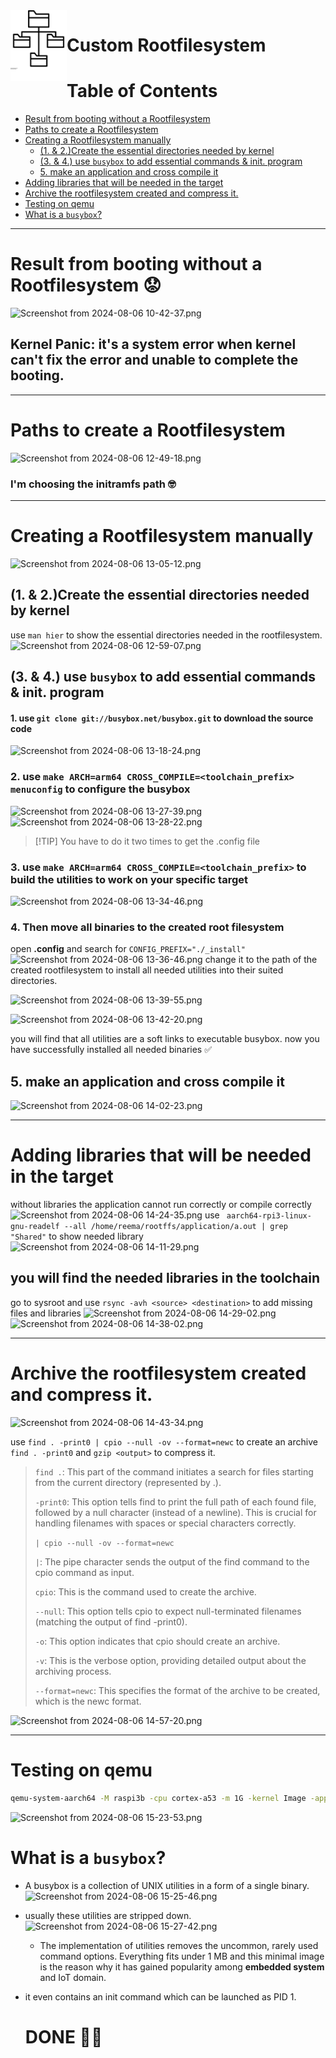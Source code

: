 
<img src="../../images/noun-file-system-icon-5625068.svg" align="left" width="90">

# Custom Rootfilesystem
# Table of Contents

- [Result from booting without a Rootfilesystem](#result-from-booting-without-a-rootfilesystem)
- [Paths to create a Rootfilesystem](#paths-to-create-a-rootfilesystem)
- [Creating a Rootfilesystem manually](#creating-a-rootfilesystem-manually)
	- [(1. & 2.)Create the essential directories needed by kernel](#1--2create-the-essential-directories-needed-by-kernel)
	- [(3. & 4.) use `busybox` to add essential commands & init. program](#3--4-use-busybox-to-add-essential-commands--init-program)
	- [5. make an application and cross compile it](#5-make-an-application-and-cross-compile-it)
- [Adding libraries that will be needed in the target](#adding-libraries-that-will-be-needed-in-the-target)
- [Archive the rootfilesystem created and compress it.](#archive-the-rootfilesystem-created-and-compress-it)
- [Testing on qemu](#testing-on-qemu)
- [What is a `busybox`?](#what-is-a-busybox)


___
# Result from booting without a Rootfilesystem 😟


![Screenshot from 2024-08-06 10-42-37.png](https://itg.singhinder.com?url=https://gist.githubusercontent.com/Reemaa828/6a6b1ce50325cc444d2c852cea0b94e6/raw/Screenshot%20from%202024-08-06%2010-42-37.png)


## Kernel Panic: it's a system error when kernel can't fix the error and unable to complete the booting.
___
# Paths to create a Rootfilesystem
![Screenshot from 2024-08-06 12-49-18.png](https://itg.singhinder.com?url=https://gist.githubusercontent.com/Reemaa828/5892549135afef8955c5a4e1a91a8cca/raw/Screenshot%20from%202024-08-06%2012-49-18.png)

### I'm choosing the initramfs path 🤓
___
# Creating a Rootfilesystem manually

![Screenshot from 2024-08-06 13-05-12.png](https://itg.singhinder.com?url=https://gist.githubusercontent.com/Reemaa828/fd6e1c86a3183db13a0c128cf9fdb3bc/raw/Screenshot%20from%202024-08-06%2013-05-12.png)

## (1. & 2.)Create the essential directories needed by kernel
use `man hier` to show the essential directories needed in the rootfilesystem.
![Screenshot from 2024-08-06 12-59-07.png](https://itg.singhinder.com?url=https://gist.githubusercontent.com/Reemaa828/4941ee1a8c730fb9efda665724ce972b/raw/Screenshot%20from%202024-08-06%2012-59-07.png)

## (3. & 4.) use `busybox` to add essential commands & init. program
#### 1. use `git clone git://busybox.net/busybox.git` to download the source code 
![Screenshot from 2024-08-06 13-18-24.png](https://itg.singhinder.com?url=https://gist.githubusercontent.com/Reemaa828/96a0c613b3db43318efc1a326d1fcfe7/raw/Screenshot%20from%202024-08-06%2013-18-24.png)

### 2. use `make ARCH=arm64 CROSS_COMPILE=<toolchain_prefix> menuconfig` to configure the busybox
![Screenshot from 2024-08-06 13-27-39.png](https://itg.singhinder.com?url=https://gist.githubusercontent.com/Reemaa828/c17e9386918e238209507720303ccacf/raw/Screenshot%20from%202024-08-06%2013-27-39.png)
![Screenshot from 2024-08-06 13-28-22.png](https://itg.singhinder.com?url=https://gist.githubusercontent.com/Reemaa828/fe2749f83b52a072656d198e1e528074/raw/Screenshot%20from%202024-08-06%2013-28-22.png)
>[!TIP] You have to do it two times to get the .config file 
### 3. use `make ARCH=arm64 CROSS_COMPILE=<toolchain_prefix>` to build the utilities to work on your specific target
![Screenshot from 2024-08-06 13-34-46.png](https://itg.singhinder.com?url=https://gist.githubusercontent.com/Reemaa828/225155546da0721404dff3aa2684a2a1/raw/Screenshot%20from%202024-08-06%2013-34-46.png)


### 4. Then move all binaries to the created root filesystem
open **.config** and search for `CONFIG_PREFIX="./_install"`
![Screenshot from 2024-08-06 13-36-46.png](https://itg.singhinder.com?url=https://gist.githubusercontent.com/Reemaa828/871df1de5526db75c90f16faf9ea02f4/raw/Screenshot%20from%202024-08-06%2013-36-46.png)
change it to the path of the created rootfilesystem to install all needed utilities into their suited directories.

![Screenshot from 2024-08-06 13-39-55.png](https://itg.singhinder.com?url=https://gist.githubusercontent.com/Reemaa828/205ddbf3a183f492c4bcad52f2a1d9bd/raw/Screenshot%20from%202024-08-06%2013-39-55.png)

![Screenshot from 2024-08-06 13-42-20.png](https://itg.singhinder.com?url=https://gist.githubusercontent.com/Reemaa828/9e3b40a577a548d6ade95000ff877a11/raw/Screenshot%20from%202024-08-06%2013-42-20.png)

you will find that all utilities are a soft links to executable busybox. now you have successfully installed all needed binaries ✅

## 5. make an application and cross compile it 

![Screenshot from 2024-08-06 14-02-23.png](https://itg.singhinder.com?url=https://gist.githubusercontent.com/Reemaa828/5efa6d56ce153e58c230a22c313795cc/raw/Screenshot%20from%202024-08-06%2014-02-23.png)


____

# Adding libraries that will be needed in the target
without libraries the application cannot run correctly or compile correctly
![Screenshot from 2024-08-06 14-24-35.png](https://itg.singhinder.com?url=https://gist.githubusercontent.com/Reemaa828/f273c6dcdc004e7aff9f6e8d51924582/raw/Screenshot%20from%202024-08-06%2014-24-35.png)
use ` aarch64-rpi3-linux-gnu-readelf --all /home/reema/rootffs/application/a.out | grep "Shared"` to show needed library
![Screenshot from 2024-08-06 14-11-29.png](https://itg.singhinder.com?url=https://gist.githubusercontent.com/Reemaa828/35a5143f49a655839c5cc40319c3a0f4/raw/Screenshot%20from%202024-08-06%2014-11-29.png)

## you will find the needed libraries in the toolchain
go to sysroot and use `rsync -avh <source> <destination>` to add missing files and libraries 
![Screenshot from 2024-08-06 14-29-02.png](https://itg.singhinder.com?url=https://gist.githubusercontent.com/Reemaa828/d7d186c17796fffd85299a88363195fe/raw/Screenshot%20from%202024-08-06%2014-29-02.png)
![Screenshot from 2024-08-06 14-38-02.png](https://itg.singhinder.com?url=https://gist.githubusercontent.com/Reemaa828/7739ef6290f0dc499346091ddb6575a1/raw/Screenshot%20from%202024-08-06%2014-38-02.png)
____
# Archive the rootfilesystem created and compress it.
![Screenshot from 2024-08-06 14-43-34.png](https://itg.singhinder.com?url=https://gist.githubusercontent.com/Reemaa828/8839fca43f45acda87ce7b102aa6c979/raw/Screenshot%20from%202024-08-06%2014-43-34.png)

use `find . -print0 | cpio --null -ov --format=newc` to create an archive
`find . -print0` and `gzip <output>` to compress it.

> `find .`: This part of the command initiates a search for files starting from the current directory (represented by .).
> 
> `-print0`: This option tells find to print the full path of each found file, followed by a null character (instead of a newline). This is crucial for handling filenames with spaces or special characters correctly.
> 
> `| cpio --null -ov --format=newc`
> 
> `|`: The pipe character sends the output of the find command to the cpio command as input.
> 
> `cpio`: This is the command used to create the archive.
> 
> `--null`: This option tells cpio to expect null-terminated filenames (matching the output of find -print0).
> 
> `-o`: This option indicates that cpio should create an archive.
> 
> `-v`: This is the verbose option, providing detailed output about the archiving process.
> 
> `--format=newc`: This specifies the format of the archive to be created, which is the newc format.

![Screenshot from 2024-08-06 14-57-20.png](https://itg.singhinder.com?url=https://gist.githubusercontent.com/Reemaa828/d2170ef0aa5abb015c1f765479b3633d/raw/Screenshot%20from%202024-08-06%2014-57-20.png)
____
# Testing on qemu
```bash
qemu-system-aarch64 -M raspi3b -cpu cortex-a53 -m 1G -kernel Image -append " console="ttyAMA0" rdinit="/bin/sh" -initrd /home/reema/roottfs -nographic 
```
![Screenshot from 2024-08-06 15-23-53.png](https://itg.singhinder.com?url=https://gist.githubusercontent.com/Reemaa828/700f171cc977aa2cdf6f498f5258f58c/raw/Screenshot%20from%202024-08-06%2015-23-53.png)

# What is a `busybox`?
- A busybox is a collection of UNIX utilities in a form of a single binary.
![Screenshot from 2024-08-06 15-25-46.png](https://itg.singhinder.com?url=https://gist.githubusercontent.com/Reemaa828/a15c0fd770c3f884ac65a5317dfdfa61/raw/Screenshot%20from%202024-08-06%2015-25-46.png)

- usually these utilities are stripped down.
![Screenshot from 2024-08-06 15-27-42.png](https://itg.singhinder.com?url=https://gist.githubusercontent.com/Reemaa828/a30fe5da98d8fd0e901a609012b29f51/raw/Screenshot%20from%202024-08-06%2015-27-42.png)

    - The implementation of utilities removes the uncommon, rarely used command options. Everything fits under 1 MB and this minimal image is the reason why it has gained popularity among **embedded system** and IoT domain.
- it even contains an init command which can be launched as PID 1.

  # DONE 🎇🧨
